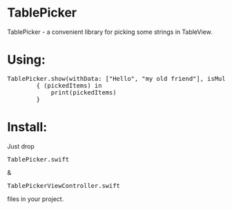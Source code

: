 # TablePicker

TablePicker - a convenient library for picking some strings in TableView.

**Using:**
==========

<pre>TablePicker.show(withData: ["Hello", "my old friend"], isMultiple: true, title: "Select Items")
        { (pickedItems) in
            print(pickedItems)
        }</pre>

**Install:**
============

Just drop
<pre>
TablePicker.swift
</pre> & <pre>TablePickerViewController.swift</pre> files in your project.
